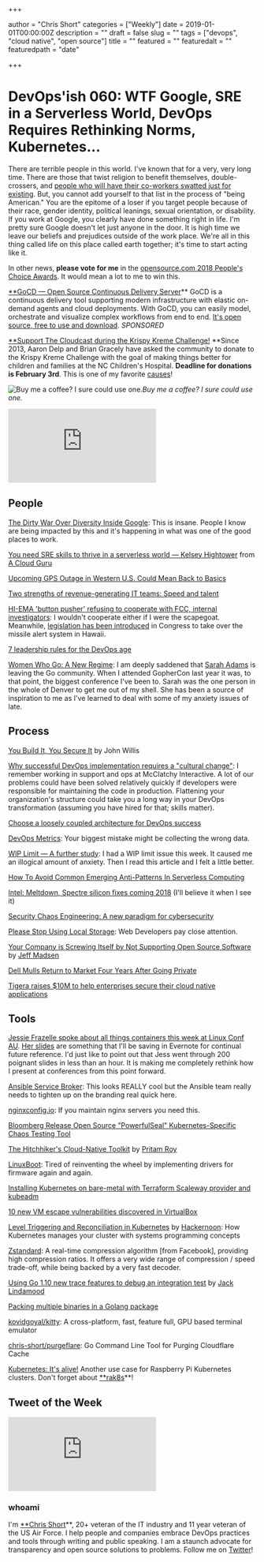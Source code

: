 +++

author = "Chris Short"
categories = ["Weekly"]
date = 2019-01-01T00:00:00Z
description = ""
draft = false
slug = ""
tags = ["devops", "cloud native", "open source"]
title = ""
featured = ""
featuredalt = ""
featuredpath = "date"

+++

# DevOps'ish 060: WTF Google, SRE in a Serverless World, DevOps Requires Rethinking Norms, Kubernetes...

There are terrible people in this world. I've known that for a very, very long time. There are those that twist religion to benefit themselves, double-crossers, and [people who will have their co-workers swatted just for existing](https://www.wired.com/story/the-dirty-war-over-diversity-inside-google/). But, you cannot add yourself to that list in the process of "being American." You are the epitome of a loser if you target people because of their race, gender identity, political leanings, sexual orientation, or disability. If you work at Google, you clearly have done something right in life. I'm pretty sure Google doesn't let just anyone in the door. It is high time we leave our beliefs and prejudices outside of the work place. We're all in this thing called life on this place called earth together; it's time to start acting like it.

In other news, **please vote for me** in the [opensource.com 2018 People's Choice Awards](https://opensource.com/vote-2018-peoples-choice-award). It would mean a lot to me to win this.

[**GoCD — Open Source Continuous Delivery Server](https://devopsish.us14.list-manage.com/track/click?u=631fcd11ad2a643d08035c221&id=5a1471dfb5&e=7cc492dc98)**
GoCD is a continuous delivery tool supporting modern infrastructure with elastic on-demand agents and cloud deployments. With GoCD, you can easily model, orchestrate and visualize complex workflows from end to end. [It's open source, free to use and download](https://devopsish.us14.list-manage.com/track/click?u=631fcd11ad2a643d08035c221&id=3133731028&e=7cc492dc98). *SPONSORED*

[**Support The Cloudcast during the Krispy Kreme Challenge!](https://www.crowdrise.com/thecloudcastnet)
**Since 2013, Aaron Delp and Brian Gracely have asked the community to donate to the Krispy Kreme Challenge with the goal of making things better for children and families at the NC Children's Hospital. **Deadline for donations is February 3rd**. This is one of my favorite [causes](https://chrisshort.net/causes)!

![Buy me a coffee? I sure could use one.](https://cdn-images-1.medium.com/max/2000/1*dQ--EEAeATM0wYSEL-WdPw.png)*Buy me a coffee? I sure could use one.*

<iframe src="https://medium.com/media/239453e847b9ef7f0497228ebd71594f" frameborder=0></iframe>

## People

[The Dirty War Over Diversity Inside Google](https://www.wired.com/story/the-dirty-war-over-diversity-inside-google/): This is insane. People I know are being impacted by this and it's happening in what was one of the good places to work.

[You need SRE skills to thrive in a serverless world — Kelsey Hightower](https://read.acloud.guru/you-need-sre-skills-to-thrive-in-a-serverless-world-kelsey-hightower-340a002b3730) from [A Cloud Guru](undefined)

[Upcoming GPS Outage in Western U.S. Could Mean Back to Basics](https://www.flyingmag.com/upcoming-gps-outage-in-western-us-could-mean-back-to-basics)

[Two strengths of revenue-generating IT teams: Speed and talent](https://enterprisersproject.com/article/2018/1/key-elements-revenue-generating-it-speed-and-talent)

[HI-EMA 'button pusher' refusing to cooperate with FCC, internal investigators](http://www.staradvertiser.com/2018/01/24/breaking-news/schatz-to-lead-hearing-on-alert-systems-in-wake-of-hawaii-blunder/): I wouldn't cooperate either if I were the scapegoat. Meanwhile, [legislation has been introduced](https://www.reuters.com/article/us-usa-missiles-falsealarm-congress/u-s-senator-from-hawaii-says-states-should-not-send-missile-alerts-idUSKBN1FE1E7) in Congress to take over the missile alert system in Hawaii.

[7 leadership rules for the DevOps age](https://enterprisersproject.com/article/2018/1/7-leadership-rules-devops-age)

[Women Who Go: A New Regime](https://medium.com/@sadams.codes/women-who-go-a-new-regime-40047e2ce4b0): I am deeply saddened that [Sarah Adams](undefined) is leaving the Go community. When I attended GopherCon last year it was, to that point, the biggest conference I've been to. Sarah was the one person in the whole of Denver to get me out of my shell. She has been a source of inspiration to me as I've learned to deal with some of my anxiety issues of late.

## Process

[You Build It, You Secure It](https://www.infoq.com/presentations/code-security) by John Willis

[Why successful DevOps implementation requires a "cultural change"](https://www.techrepublic.com/article/why-successfully-implementing-devops-requires-a-cultural-change-within-a-company/): I remember working in support and ops at McClatchy Interactive. A lot of our problems could have been solved relatively quickly if developers were responsible for maintaining the code in production. Flattening your organization's structure could take you a long way in your DevOps transformation (assuming you have hired for that; skills matter).

[Choose a loosely coupled architecture for DevOps success](http://searchcloudapplications.techtarget.com/feature/Choose-a-loosely-coupled-architecture-for-DevOps-success)

[DevOps Metrics](https://queue.acm.org/detail.cfm?id=3182626): Your biggest mistake might be collecting the wrong data.

[WIP Limit — A further study](http://blog.plataformatec.com.br/2018/01/wip-limit-a-further-study/): I had a WIP limit issue this week. It caused me an illogical amount of anxiety. Then I read this article and I felt a little better.

[How To Avoid Common Emerging Anti-Patterns In Serverless Computing](https://www.forbes.com/sites/forbesproductgroup/2018/01/25/how-to-avoid-common-emerging-anti-patterns-in-serverless-computing/)

[Intel: Meltdown, Spectre silicon fixes coming 2018](https://arstechnica.com/gadgets/2018/01/intel-meltdown-spectre-silicon-fixes-coming-2018-3d-xpoint-ram-not-so-much/) (I'll believe it when I see it)

[Security Chaos Engineering: A new paradigm for cybersecurity](https://opensource.com/article/18/1/new-paradigm-cybersecurity)

[Please Stop Using Local Storage](https://www.rdegges.com/2018/please-stop-using-local-storage/): Web Developers pay close attention.

[Your Company is Screwing Itself by Not Supporting Open Source Software](https://medium.com/@codebyjeff/your-company-is-screwing-itself-by-not-supporting-open-source-software-c0e58ff04629) by [Jeff Madsen](undefined)

[Dell Mulls Return to Market Four Years After Going Private](https://www.bloomberg.com/news/articles/2018-01-26/dell-technologies-is-said-to-be-considering-ipo-other-options)

[Tigera raises $10M to help enterprises secure their cloud native applications](https://techcrunch.com/2018/01/24/tigera-raises-10m-to-help-enterprises-secure-their-cloud-native-applications/)

## Tools

[Jessie Frazelle spoke about all things containers this week at Linux Conf AU](https://youtu.be/7mzbIOtcIaQ). [Her slides](https://docs.google.com/presentation/d/1UuHvR_kvZ3BF1pSXyv4mMKX9vmGr7GXm97USx7mzTXY/) are something that I'll be saving in Evernote for continual future reference. I'd just like to point out that Jess went through 200 poignant slides in less than an hour. It is making me completely rethink how I present at conferences from this point forward.

[Ansible Service Broker](http://automationbroker.io/): This looks REALLY cool but the Ansible team really needs to tighten up on the branding real quick here.

[nginxconfig.io](https://nginxconfig.io/): If you maintain nginx servers you need this.

[Bloomberg Release Open Source "PowerfulSeal" Kubernetes-Specific Chaos Testing Tool](https://www.infoq.com/news/2018/01/powerfulseal-chaos-kubernetes)

[The Hitchhiker's Cloud-Native Toolkit](https://medium.com/@roypritam1234/the-hitch-hikers-cloud-native-toolkit-774d79b4ac41) by [Pritam Roy](undefined)

[LinuxBoot](https://www.linuxboot.org/): Tired of reinventing the wheel by implementing drivers for firmware again and again.

[Installing Kubernetes on bare-metal with Terraform Scaleway provider and kubeadm](https://stefanprodan.com/2018/kubernetes-scaleway-baremetal-arm-terraform-installer/)

[10 new VM escape vulnerabilities discovered in VirtualBox](https://www.techrepublic.com/article/10-new-vm-escape-vulnerabilities-discovered-in-virtualbox/)

[Level Triggering and Reconciliation in Kubernetes](https://hackernoon.com/level-triggering-and-reconciliation-in-kubernetes-1f17fe30333d) by [Hackernoon](undefined): How Kubernetes manages your cluster with systems programming concepts

[Zstandard](http://facebook.github.io/zstd/): A real-time compression algorithm [from Facebook], providing high compression ratios. It offers a very wide range of compression / speed trade-off, while being backed by a very fast decoder.

[Using Go 1.10 new trace features to debug an integration test](https://medium.com/@cep21/using-go-1-10-new-trace-features-to-debug-an-integration-test-1dc39e4e812d) by [Jack Lindamood](undefined)

[Packing multiple binaries in a Golang package](https://ieftimov.com/golang-package-multiple-binaries)

[kovidgoyal/kitty](https://github.com/kovidgoyal/kitty): A cross-platform, fast, feature full, GPU based terminal emulator

[chris-short/purgeflare](https://github.com/chris-short/purgeflare): Go Command Line Tool for Purging Cloudflare Cache

[Kubernetes: It's alive!](https://dev.to/danielkun/kubernetes-its-alive-2ndc) Another use case for Raspberry Pi Kubernetes clusters. Don't forget about [**rak8s](https://rak8s.io)**!

## Tweet of the Week

<iframe src="https://medium.com/media/f015592877b0d05387c6af79a0412cf3" frameborder=0></iframe>

### whoami

I'm [**Chris Short](https://chrisshort.net)**, 20+ veteran of the IT industry and 11 year veteran of the US Air Force. I help people and companies embrace DevOps practices and tools through writing and public speaking. I am a staunch advocate for transparency and open source solutions to problems. Follow me on [Twitter](https://twitter.com/ChrisShort)!
